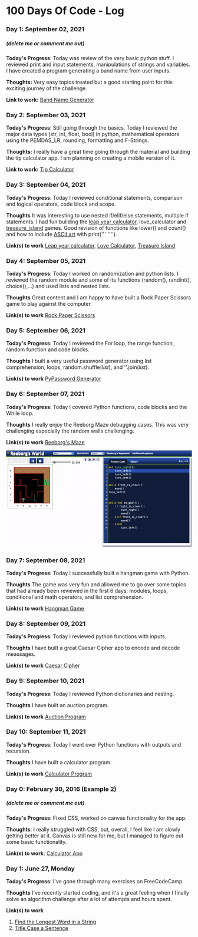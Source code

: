# 100 Days Of Code - Log

### Day 1: September 02, 2021
##### (delete me or comment me out)

**Today's Progress**: Today was review of the very basic python stuff. I reviewed print and input statements, manipulations of strings and variables.\
I have created a program generating a band name from user inputs.

**Thoughts:** Very easy topics treated but a good starting point for this exciting journey of the challenge.

**Link to work:** [Band Name Generator](https://github.com/SirMore/100-days-of-code-python/blob/master/Projects/Day_001/band_name_generator.py)


### Day 2: September 03, 2021

**Today's Progress**: Still going through the basics. Today I reviewed the major data types (str, int, float, bool) in python, mathematical operators using the PEMDAS_LR, rounding, formatting and F-Strings.

**Thoughts:** I really have a great time going through the material and building the tip calculator app. I am planning on creating a mobile version of it. 

**Link to work:** [Tip Calculator](https://github.com/SirMore/100-days-of-code-python/blob/master/Projects/Day_002/tip_calculator.py)


### Day 3: September 04, 2021

**Today's Progress**: Today I reviewed conditional statements, comparison and logical operators, code block and scope.

**Thoughts** It was interesting to use nested if/elif/else statements, multiple if statements. I had fun building the [leap year calculator](https://github.com/SirMore/100-days-of-code-python/blob/master/Projects/Day_003/leap.png), love_calculator and [treasure_island](https://www.draw.io/?lightbox=1&highlight=0000ff&edit=_blank&layers=1&nav=1&title=Treasure%20Island%20Conditional.drawio#Uhttps%3A%2F%2Fdrive.google.com%2Fuc%3Fid%3D1oDe4ehjWZipYRsVfeAx2HyB7LCQ8_Fvi%26export%3Ddownload) games. Good revision of functions like lower() and count() and how to include [ASCII art](https://ascii.co.uk/art) with print('''     ''''). 

**Link(s) to work** [Leap year calculator](https://github.com/SirMore/100-days-of-code-python/blob/master/Projects/Day_003/leap_year_calculator.py), [Love Calculator](https://github.com/SirMore/100-days-of-code-python/blob/master/Projects/Day_003/love_calculator.py), [Treasure Island](https://github.com/SirMore/100-days-of-code-python/blob/master/Projects/Day_003/treasure_island.py)


### Day 4: September 05, 2021

**Today's Progress**: Today I worked on randomization and python lists. I reviewed the random module and some of its functions (random(), randint(), choice(),...) and used lists and nested lists.

**Thoughts** Great content and I am happy to have built a Rock Paper Scissors game to play against the computer.

**Link(s) to work** [Rock Paper Scissors](https://github.com/SirMore/100-days-of-code-python/blob/master/Projects/Day_004/rock_paper_scissors.py)


### Day 5: September 06, 2021

**Today's Progress**: Today I reviewed the For loop, the range function, random function and code blocks.

**Thoughts** I built a very useful password generator using list comprehension, loops, random.shuffle(*list*), and ''.join(*list*).

**Link(s) to work** [PyPassword Generator](https://github.com/SirMore/100-days-of-code-python/blob/master/Projects/Day_005/password_generator.py)


### Day 6: September 07, 2021

**Today's Progress**: Today I covered Python functions, code blocks and the While loop.

**Thoughts** I really enjoy the Reeborg Maze debugging cases. This was very challenging especially the random walls challenging.

**Link(s) to work** [Reeborg's Maze](https://github.com/SirMore/100-days-of-code-python/blob/master/Projects/Day_006/reeborg_maze.py) 

![Alt Text](https://github.com/SirMore/100-days-of-code-python/blob/master/Projects/Day_006/ezgif.com-video-to-gif.gif)



### Day 7: September 08, 2021

**Today's Progress**: Today I successfully built a hangman game with Python.

**Thoughts** The game was very fun and allowed me to go over some topics that had already been reviewed in the first 6 days: modules, loops, conditional and math operators, and list comprehension.

**Link(s) to work** [Hangman Game](https://github.com/SirMore/100-days-of-code-python/tree/master/Projects/Day_007)



### Day 8: September 09, 2021

**Today's Progress**: Today I reviewed python functions with inputs.

**Thoughts** I have built a great Caesar Cipher app to encode and decode meassages.

**Link(s) to work** [Caesar Cipher](https://github.com/SirMore/100-days-of-code-python/tree/master/Projects/Day_008)


### Day 9: September 10, 2021

**Today's Progress**: Today I reviewed Python dictionaries and nesting.

**Thoughts** I have built an auction program.

**Link(s) to work** [Auction Program](https://github.com/SirMore/100-days-of-code-python/tree/master/Projects/Day_009)



### Day 10: September 11, 2021

**Today's Progress**: Today I went over Python functions with outputs and recursion.

**Thoughts** I have built a calculator program.
 
**Link(s) to work** [Calculator Program](https://github.com/SirMore/100-days-of-code-python/tree/master/Projects/Day_010)















### Day 0: February 30, 2016 (Example 2)
##### (delete me or comment me out)

**Today's Progress**: Fixed CSS, worked on canvas functionality for the app.

**Thoughts**: I really struggled with CSS, but, overall, I feel like I am slowly getting better at it. Canvas is still new for me, but I managed to figure out some basic functionality.

**Link(s) to work**: [Calculator App](http://www.example.com)


### Day 1: June 27, Monday

**Today's Progress**: I've gone through many exercises on FreeCodeCamp.

**Thoughts** I've recently started coding, and it's a great feeling when I finally solve an algorithm challenge after a lot of attempts and hours spent.

**Link(s) to work**
1. [Find the Longest Word in a String](https://www.freecodecamp.com/challenges/find-the-longest-word-in-a-string)
2. [Title Case a Sentence](https://www.freecodecamp.com/challenges/title-case-a-sentence)
